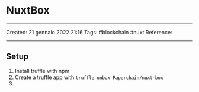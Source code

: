 # NuxtBox
---
Created: 21 gennaio 2022 21:16
Tags: #blockchain #nuxt
Reference: 

---
## Setup
1. Install truffle with npm
2. Create a truffle app with ```truffle unbox Paperchain/nuxt-box```
3. 